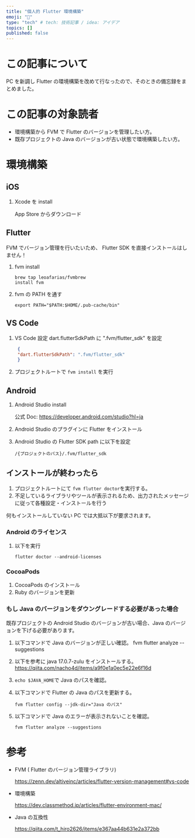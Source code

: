 ```yaml
---
title: "個人的 Flutter 環境構築"
emoji: "🐣"
type: "tech" # tech: 技術記事 / idea: アイデア
topics: []
published: false
---
```


# この記事について

PC を新調し Flutter の環境構築を改めて行なったので、そのときの備忘録をまとめました。

# この記事の対象読者

- 環境構築から FVM で Flutter のバージョンを管理したい方。
- 既存プロジェクトの Java のバージョンが古い状態で環境構築したい方。

# 環境構築

## iOS

1. Xcode を install

   App Store からダウンロード

## Flutter

FVM でバージョン管理を行いたいため、 Flutter SDK を直接インストールはしません！

1. fvm install

   ```.zshrc
   brew tap leoafarias/fvmbrew
   install fvm
   ```

1. fvm の PATH を通す

   ```.zshrc
   export PATH="$PATH:$HOME/.pub-cache/bin"
   ```

## VS Code

1. VS Code
   設定 dart.flutterSdkPath に ".fvm/flutter_sdk" を設定

   ```settings.json
    {
    "dart.flutterSdkPath": ".fvm/flutter_sdk"
    }
   ```

1. プロジェクトルートで `fvm install` を実行

## Android

1. Android Studio install

   公式 Doc: https://developer.android.com/studio?hl=ja

1. Android Studio のプラグインに Flutter をインストール
1. Android Studio の Flutter SDK path に以下を設定
   ```
   /{プロジェクトのパス}/.fvm/flutter_sdk
   ```

## インストールが終わったら

1. プロジェクトルートにて `fvm flutter doctor`を実行する。
1. 不足しているライブラリやツールが表示されるため、出力されたメッセージに従って各種設定・インストールを行う

何もインストールしていない PC では大抵以下が要求されます。

### Android のライセンス

1. 以下を実行

   `flutter doctor --android-licenses`

### CocoaPods

1. CocoaPods のインストール
1. Ruby のバージョンを更新

### もし Java のバージョンをダウングレードする必要があった場合

既存プロジェクトの Android Studio のバージョンが古い場合、Java のバージョンを下げる必要があります。

1. 以下コマンドで Java のバージョンが正しい確認。
   fvm flutter analyze --suggestions

1. 以下を参考に java 17.0.7-zulu をインストールする。
   https://qiita.com/nacho4d/items/a9f0e1a0ec5e22e6f16d
1. `echo $JAVA_HOME`で Java のパスを確認。
1. 以下コマンドで Flutter の Java のパスを更新する。
   ```
   fvm flutter config --jdk-dir="Java のパス"
   ```
1. 以下コマンドで Java のエラーが表示されないことを確認。

   `fvm flutter analyze --suggestions`

# 参考

- FVM ( Flutter のバージョン管理ライブラリ)

  https://zenn.dev/altiveinc/articles/flutter-version-management#vs-code

- 環境構築

  https://dev.classmethod.jp/articles/flutter-environment-mac/

- Java の互換性

  https://qiita.com/t_hiro2626/items/e367aa44b631e2a372bb
